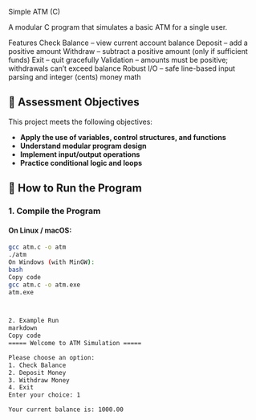 Simple ATM (C)


A modular C program that simulates a basic ATM for a single user.

Features
Check Balance – view current account balance
Deposit – add a positive amount
Withdraw – subtract a positive amount (only if sufficient funds)
Exit – quit gracefully
Validation – amounts must be positive; withdrawals can’t exceed balance
Robust I/O – safe line-based input parsing and integer (cents) money math

## 🎯 Assessment Objectives
This project meets the following objectives:
- **Apply the use of variables, control structures, and functions**  
- **Understand modular program design**  
- **Implement input/output operations**  
- **Practice conditional logic and loops**

 ## 🚀 How to Run the Program

### 1. Compile the Program
#### On Linux / macOS:
```bash
gcc atm.c -o atm
./atm
On Windows (with MinGW):
bash
Copy code
gcc atm.c -o atm.exe
atm.exe



2. Example Run
markdown
Copy code
===== Welcome to ATM Simulation =====

Please choose an option:
1. Check Balance
2. Deposit Money
3. Withdraw Money
4. Exit
Enter your choice: 1

Your current balance is: 1000.00
